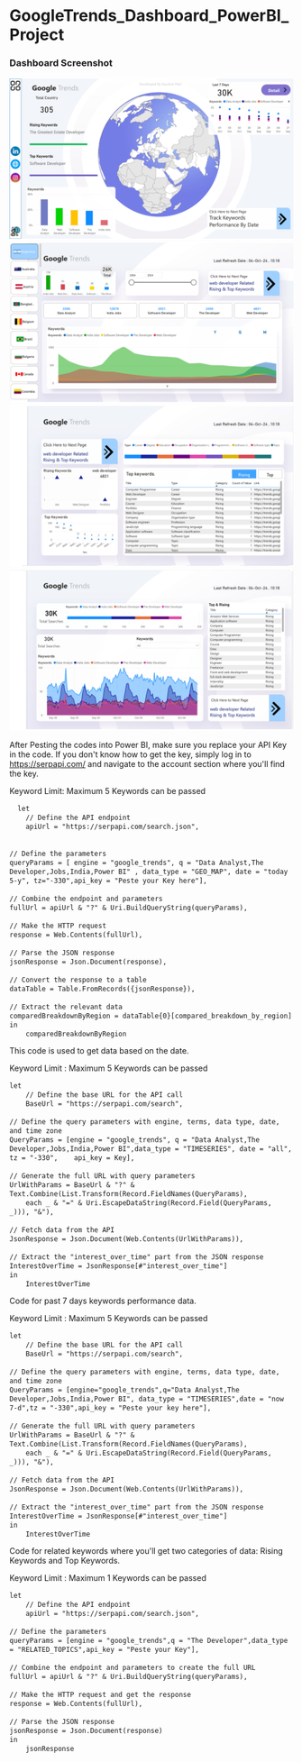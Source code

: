 # GoogleTrends_Dashboard_PowerBI_Project

### Dashboard Screenshot

<img src='Bg, Josn and Flags/01.jpg' class="center">
<img src='Bg, Josn and Flags/02.jpg' class="center">
<img src='Bg, Josn and Flags/03.jpg' class="center">
<img src='Bg, Josn and Flags/04.jpg' class="center">


After Pesting the codes into Power BI, make sure you replace your API Key in the code. If you don't know how to get the key, simply log in to https://serpapi.com/ and navigate to the account section where you'll find the key.

Keyword Limit: Maximum 5 Keywords can be passed

      let
        // Define the API endpoint
        apiUrl = "https://serpapi.com/search.json",
    
    
    // Define the parameters
    queryParams = [ engine = "google_trends", q = "Data Analyst,The Developer,Jobs,India,Power BI" , data_type = "GEO_MAP", date = "today 5-y", tz="-330",api_key = "Peste your Key here"],
    
    // Combine the endpoint and parameters
    fullUrl = apiUrl & "?" & Uri.BuildQueryString(queryParams),
    
    // Make the HTTP request
    response = Web.Contents(fullUrl),
    
    // Parse the JSON response
    jsonResponse = Json.Document(response),
    
    // Convert the response to a table
    dataTable = Table.FromRecords({jsonResponse}),
    
    // Extract the relevant data
    comparedBreakdownByRegion = dataTable{0}[compared_breakdown_by_region]
    in
        comparedBreakdownByRegion
    
This code is used to get data based on the date.

Keyword Limit : Maximum 5 Keywords can be passed

    let
        // Define the base URL for the API call
        BaseUrl = "https://serpapi.com/search",
    
    // Define the query parameters with engine, terms, data type, date, and time zone
    QueryParams = [engine = "google_trends", q = "Data Analyst,The Developer,Jobs,India,Power BI",data_type = "TIMESERIES", date = "all", tz = "-330",    api_key = Key],
    
    // Generate the full URL with query parameters
    UrlWithParams = BaseUrl & "?" & Text.Combine(List.Transform(Record.FieldNames(QueryParams), 
        each _ & "=" & Uri.EscapeDataString(Record.Field(QueryParams, _))), "&"),
    
    // Fetch data from the API
    JsonResponse = Json.Document(Web.Contents(UrlWithParams)),
    
    // Extract the "interest_over_time" part from the JSON response
    InterestOverTime = JsonResponse[#"interest_over_time"]
    in
        InterestOverTime
    
Code for past 7 days keywords performance data.

Keyword Limit : Maximum 5 Keywords can be passed

    let
        // Define the base URL for the API call
        BaseUrl = "https://serpapi.com/search",
    
    // Define the query parameters with engine, terms, data type, date, and time zone
    QueryParams = [engine="google_trends",q="Data Analyst,The Developer,Jobs,India,Power BI", data_type = "TIMESERIES",date = "now 7-d",tz = "-330",api_key = "Peste your key here"],
    
    // Generate the full URL with query parameters
    UrlWithParams = BaseUrl & "?" & Text.Combine(List.Transform(Record.FieldNames(QueryParams), 
        each _ & "=" & Uri.EscapeDataString(Record.Field(QueryParams, _))), "&"),
    
    // Fetch data from the API
    JsonResponse = Json.Document(Web.Contents(UrlWithParams)),
    
    // Extract the "interest_over_time" part from the JSON response
    InterestOverTime = JsonResponse[#"interest_over_time"]
    in
        InterestOverTime
        
Code for related keywords where you'll get two categories of data: Rising Keywords and Top Keywords.

Keyword Limit : Maximum 1 Keywords can be passed

    let
        // Define the API endpoint
        apiUrl = "https://serpapi.com/search.json",
    
    // Define the parameters
    queryParams = [engine = "google_trends",q = "The Developer",data_type = "RELATED_TOPICS",api_key = "Peste your Key"],
    
    // Combine the endpoint and parameters to create the full URL
    fullUrl = apiUrl & "?" & Uri.BuildQueryString(queryParams),
    
    // Make the HTTP request and get the response
    response = Web.Contents(fullUrl),
    
    // Parse the JSON response
    jsonResponse = Json.Document(response)
    in
        jsonResponse
